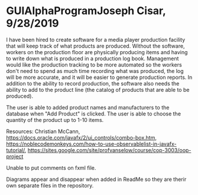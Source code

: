 # GUIAlphaProgramJoseph Cisar, 9/28/2019

I have been hired to create software for a media player production facility that will keep track of what products are produced. 
Without the software, workers on the production floor are physically producing items and having to write down what is produced 
in a production log book. Management would like the production tracking to be more automated so the workers don't need to spend 
as much time recording what was produced, the log will be more accurate, and it will be easier to generate production reports. 
In addition to the ability to record production, the software also needs the ability to add to the product line (the catalog of 
products that are able to be produced).

The user is able to added product names and manufacturers to the database when "Add Product" is clicked. 
The user is able to choose the quantity of the product up to 1-10 items.

Resources: Christian McCann, https://docs.oracle.com/javafx/2/ui_controls/combo-box.htm, 
https://noblecodemonkeys.com/how-to-use-observablelist-in-javafx-tutorial/, 
https://sites.google.com/site/profvanselow/course/cop-3003/oop-project

Unable to put comments on fxml file.

Diagrams appear and disappear when added in ReadMe so they are therir own separate files in the repository. 
